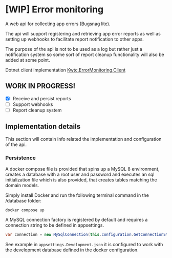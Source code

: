 # [WIP] Error monitoring

A web api for collecting app errors (Bugsnag lite). 

The api will support registering and retrieving app error reports as well as setting up webhooks to facilitate report notification to other apps. 

The purpose of the api is not to be used as a log but rather just a notification system so some sort of report cleanup functionality will also be added at some point.

Dotnet client implementation [Kwtc.ErrorMonitoring.Client](https://github.com/kwtc/kwtc-error-monitoring-dotnet-client)

## WORK IN PROGRESS!
- [X] Receive and persist reports
- [ ] Support webhooks
- [ ] Report cleanup system

## Implementation details
This section will contain info related the implementation and configuration of the api.

### Persistence
A docker compose file is provided that spins up a MySQL 8 environment, creates a database with a root user and password and executes an sql initialization file which is also provided, that creates tables matching the domain models.

Simply install Docker and run the following terminal command in the /database folder:

```
docker compose up
```

A MySQL connection factory is registered by default and requires a connection string to be defined in appsettings.

```c#
var connection = new MySqlConnection(this.configuration.GetConnectionString("DefaultConnection"));
```

See example in `appsettings.Development.json` it is configured to work with the development database defined in the docker configuration.